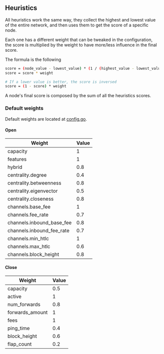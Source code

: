 ## Heuristics

All heuristics work the same way, they collect the highest and lowest value of the entire network, and then uses them to get the score of a specific node.

Each one has a different weight that can be tweaked in the configuration, the score is multiplied by the weight to have more/less influence in the final score.

The formula is the following

```bash
score = (node_value - lowest_value) * (1 / (highest_value - lowest_value))
score = score * weight

# If a lower value is better, the score is inversed
score = (1 - score) * weight
```

A node's final score is composed by the sum of all the heuristics scores.

### Default weights

Default weights are located at [config.go](../config/config.go).

#### Open

| Weight | Value |
| -- | -- |
| capacity | 1 |
| features | 1 |
| hybrid | 0.8 |
| centrality.degree | 0.4 |
| centrality.betweenness | 0.8 |
| centrality.eigenvector | 0.5 |
| centrality.closeness | 0.8 |
| channels.base_fee | 1 |
| channels.fee_rate | 0.7 |
| channels.inbound_base_fee | 0.8 |
| channels.inbound_fee_rate | 0.7 |
| channels.min_htlc | 1 |
| channels.max_htlc | 0.6 |
| channels.block_height | 0.8 |

#### Close

| Weight | Value |
| -- | -- |
| capacity | 0.5 |
| active | 1 |
| num_forwards | 0.8 |
| forwards_amount | 1 |
| fees | 1 |
| ping_time | 0.4 |
| block_height | 0.6 |
| flap_count | 0.2 |
